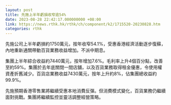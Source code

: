 ```yaml
---
layout: post
title: 先施上半年虧損收窄逾54%
date: 2023-08-28 22:42:17.000000000 +08:00
link: https://news.rthk.hk/rthk/ch/component/k2/1715520-20230828.htm
categories: rthk
---
```


先施公司上半年虧損約1750萬元，按年收窄54.1%，受惠香港經濟活動逐步復蘇，內地重新通關帶動百貨業務收益增加。不派中期息。

集團上半年綜合收益約7440萬元，按年增加7.6%。毛利率上升4個百分點，改善至約59%。集團於去年底關閉一間店舖，以及百貨業務取得租金優惠，令使用權資產折舊減少。百貨店業務收益7430萬元，按年上升約8%，佔集團總收益約99.9%。

先施預期香港零售業將繼續受惠本地消費反彈。但消費模式變化，百貨業務仍繼續面對挑戰。集團將繼續監控並靈活調整經營策略。
